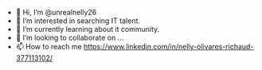 - 👋 Hi, I’m @unrealnelly26
- 👀 I’m interested in searching IT talent.
- 🌱 I’m currently learning about it community.
- 💞️ I’m looking to collaborate on ...
- 📫 How to reach me https://www.linkedin.com/in/nelly-olivares-richaud-377113102/

<!---
unrealnelly26/unrealnelly26 is a ✨ special ✨ repository because its `README.md` (this file) appears on your GitHub profile.
You can click the Preview link to take a look at your changes.
--->

